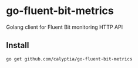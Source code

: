 # go-fluent-bit-metrics

Golang client for Fluent Bit monitoring HTTP API

## Install

```bash
go get github.com/calyptia/go-fluent-bit-metrics
```
